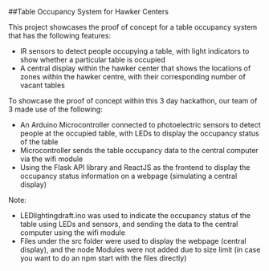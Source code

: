 ##Table Occupancy System for Hawker Centers

This project showcases the proof of concept for a table occupancy system that has the following features:
- IR sensors to detect people occupying a table, with light indicators to show whether a particular table is occupied
- A central display within the hawker center that shows the locations of zones within the hawker centre, with their corresponding number of vacant tables

To showcase the proof of concept within this 3 day hackathon, our team of 3 made use of the following:
- An Arduino Microcontroller connected to photoelectric sensors to detect people at the occupied table, with LEDs to display the occupancy status of the table
- Microcontroller sends the table occupancy data to the central computer via the wifi module
- Using the Flask API library and ReactJS as the frontend to display the occupancy status information on a webpage (simulating a central display)

Note:
- LEDlightingdraft.ino was used to indicate the occupancy status of the table using LEDs and sensors, and sending the data to the central computer using the wifi module
- Files under the src folder were used to display the webpage (central display), and the node Modules were not added due to size limit (in case you want to do an npm start with the files directly)
